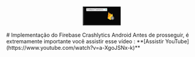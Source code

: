 
<p align="center">
  <a href="https://www.youtube.com/watch?v=a-XgoJSNx-k">
    <img src="https://raw.githubusercontent.com/Allanksr/Android/master/Firebase%20Crashlytics/capa.png" width="100">
  </a>
</p>
# Implementação do Firebase Crashlytics Android
Antes de prosseguir, é extremamente importante você assistir esse vídeo : **[Assistir YouTube](https://www.youtube.com/watch?v=a-XgoJSNx-k)**
